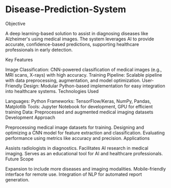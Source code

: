 # Disease-Prediction-System
Objective

A deep learning-based solution to assist in diagnosing diseases like Alzheimer's using medical images. The system leverages AI to provide accurate, confidence-based predictions, supporting healthcare professionals in early detection.

Key Features

Image Classification: CNN-powered classification of medical images (e.g., MRI scans, X-rays) with high accuracy.
Training Pipeline: Scalable pipeline with data preprocessing, augmentation, and model optimization.
User-Friendly Design: Modular Python-based implementation for easy integration into healthcare systems.
Technologies Used

Languages: Python
Frameworks: TensorFlow/Keras, NumPy, Pandas, Matplotlib
Tools: Jupyter Notebook for development, GPU for efficient training
Data: Preprocessed and augmented medical imaging datasets
Development Approach

Preprocessing medical image datasets for training.
Designing and optimizing a CNN model for feature extraction and classification.
Evaluating performance using metrics like accuracy and precision.
Applications

Assists radiologists in diagnostics.
Facilitates AI research in medical imaging.
Serves as an educational tool for AI and healthcare professionals.
Future Scope

Expansion to include more diseases and imaging modalities.
Mobile-friendly interface for remote use.
Integration of NLP for automated report generation.
